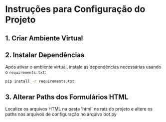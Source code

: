 
# Instruções para Configuração do Projeto

## 1. Criar Ambiente Virtual

## 2. Instalar Dependências
Após ativar o ambiente virtual, instale as dependências necessárias usando o `requirements.txt`:
```bash
pip install -r requirements.txt
```
## 3. Alterar Paths dos Formulários HTML
Localize os arquivos HTML na pasta 'html' na raiz do projeto e altere os paths nos arquivos de configuração no arquivo bot.py
